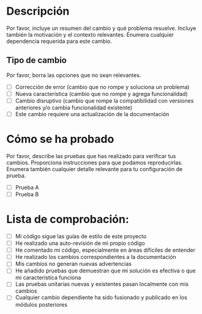 # Descripción

Por favor, incluye un resumen del cambio y qué problema resuelve. Incluye también la motivación y el contexto relevantes. Enumera cualquier dependencia requerida para este cambio.

## Tipo de cambio

Por favor, borra las opciones que no sean relevantes.

- [ ] Corrección de error (cambio que no rompe y soluciona un problema)
- [ ] Nueva característica (cambio que no rompe y agrega funcionalidad)
- [ ] Cambio disruptivo (cambio que rompe la compatibilidad con versiones anteriores y/o cambia funcionalidad existente)
- [ ] Este cambio requiere una actualización de la documentación

# Cómo se ha probado

Por favor, describe las pruebas que has realizado para verificar tus cambios. Proporciona instrucciones para que podamos reproducirlas. Enumera también cualquier detalle relevante para tu configuración de prueba.

- [ ] Prueba A
- [ ] Prueba B

# Lista de comprobación:

- [ ] Mi código sigue las guías de estilo de este proyecto
- [ ] He realizado una auto-revisión de mi propio código
- [ ] He comentado mi código, especialmente en áreas difíciles de entender
- [ ] He realizado los cambios correspondientes a la documentación
- [ ] Mis cambios no generan nuevas advertencias
- [ ] He añadido pruebas que demuestran que mi solución es efectiva o que mi característica funciona
- [ ] Las pruebas unitarias nuevas y existentes pasan localmente con mis cambios
- [ ] Cualquier cambio dependiente ha sido fusionado y publicado en los módulos posteriores
